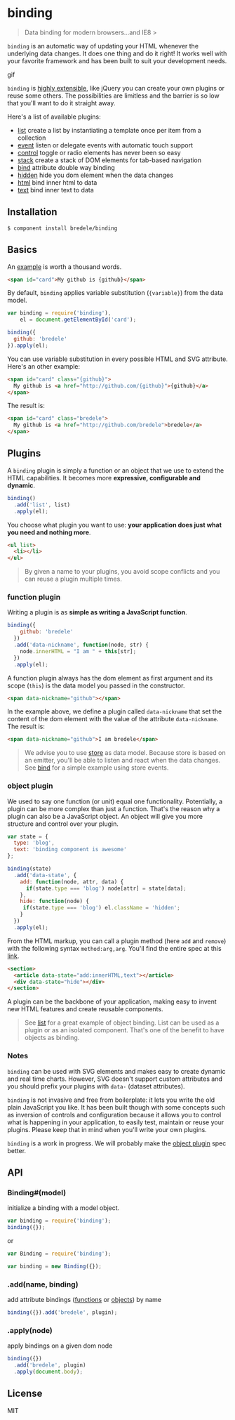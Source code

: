 # binding

  > Data binding for modern browsers...and IE8 >

`binding` is an automatic way of updating your HTML whenever the underlying data changes. It does one thing and do it right! It works well with your favorite framework and has been built to suit your development needs.

gif

`binding` is [highly extensible](https://github.com/bredele/binding#plugins), like jQuery you can create your own plugins or reuse some others. The possibilities are limitless and the barrier is so low that you'll want to do it straight away. 

Here's a list of available plugins:
  - [list](https://github.com/bredele/list) create a list by instantiating a template once per item from a collection
  - [event](https://github.com/bredele/event-plugin) listen or delegate events with automatic touch support
  - [control](https://github.com/bredele/control-plugin) toggle or radio elements has never been so easy
  - [stack](https://github.com/bredele/stack-plugin) create a stack of DOM elements for tab-based navigation
  - [bind](https://github.com/bredele/bind-plugin) attribute double way binding
  - [hidden](https://github.com/bredele/hidden-plugin) hide you dom element when the data changes
  - [html](https://github.com/bredele/html-plugin) bind inner html to data
  - [text](https://github.com/bredele/text-plugin) bind inner text to data

## Installation

    $ component install bredele/binding

## Basics

An [example](https://github.com/bredele/binding/blob/master/examples/basics.html) is worth a thousand words.

```html
<span id="card">My github is {github}</span>
```
By default, `binding` applies variable substitution (`{variable}`) from the data model.

```js
var binding = require('binding'),
    el = document.getElementById('card');

binding({
  github: 'bredele'
}).apply(el);
```
You can use variable substitution in every possible HTML and SVG attribute. Here's an other example:

```html
<span id="card" class="{github}">
  My github is <a href="http://github.com/{github}">{github}</a>
</span>
```
The result is:
```html
<span id="card" class="bredele">
  My github is <a href="http://github.com/bredele">bredele</a>
</span>
```

## Plugins

A `binding` plugin is simply a function or an object that we use to extend the HTML capabilities. It becomes more **expressive, configurable and dynamic**.

```js
binding()
  .add('list', list)
  .apply(el);
```
You choose what plugin you want to use: **your application does just what you need and nothing more**.

```html
<ul list>
  <li></li>
</ul>
```
 > By given a name to your plugins, you avoid scope conflicts and you can reuse a plugin multiple times.


### function plugin

Writing a plugin is as **simple as writing a JavaScript function**.

```js
binding({
    github: 'bredele'
  })
  .add('data-nickname', function(node, str) {
    node.innerHTML = "I am " + this[str];
  })
  .apply(el);
```
A function plugin always has the dom element as first argument and its scope (`this`) is the data model you passed in the constructor.

```html
<span data-nickname="github"></span>
```

In the example above, we define a plugin called `data-nickname` that set the content of the dom element with the value of the attribute `data-nickname`. The result is:

```html
<span data-nickname="github">I am bredele</span>
```
  > We advise you to use [store](https://github.com/bredele/store) as data model. Because store is based on an emitter, you'll be able to listen and react when the data changes. See [bind](https://github.com/bredele/bind-plugin) for a simple example using store events.


### object plugin

We used to say one function (or unit) equal one functionality. Potentially, a plugin can be more complex than just a function. That's the reason why a plugin can also be a JavaScript object. An object will give you more structure and control over your plugin.

```js
var state = {
  type: 'blog',
  text: 'binding component is awesome'
};

binding(state)
  .add('data-state', {
    add: function(node, attr, data) {
      if(state.type === 'blog') node[attr] = state[data];
    },
    hide: function(node) {
     if(state.type === 'blog') el.className = 'hidden';
    }
  })
  .apply(el);
```
From the HTML markup, you can call a plugin method (here `add` and `remove`) with the following syntax `method:arg,arg`. You'll find the entire spec at this [link](https://github.com/bredele/plugin-parser).

```html
<section>
  <article data-state="add:innerHTML,text"></article>
  <div data-state="hide"></div>
</section>
```

A plugin can be the backbone of your application, making easy to invent new HTML features and create reusable components.

  > See [list](https://github.com/bredele/list) for a great example of object binding. List can be used as a plugin or as an isolated component. That's one of the benefit to have objects as binding.


### Notes

  `binding` can be used with SVG elements and makes easy to create dynamic and real time charts. However, SVG doesn't support custom attributes and you should prefix your plugins with `data-` (dataset attributes).

  `binding` is not invasive and free from boilerplate: it lets you write the old plain JavaScript you like. It has been built though with some concepts such as inversion of controls and configuration because it allows you to control what is happening in your application, to easily test, maintain or reuse your plugins. Please keep that in mind when you'll write your own plugins.

  `binding` is a work in progress. We will probably make the [object plugin](https://github.com/bredele/binding#object-plugin) spec better.


## API

### Binding#(model)

  initialize a binding with a model object.

  ```js
  var binding = require('binding');
  binding({});
  ```
  or

  ```js
  var Binding = require('binding');
  
  var binding = new Binding({});
  ```  

### .add(name, binding) 

  add attribute bindings ([functions](https://github.com/bredele/binding#function-plugin) or [objects](https://github.com/bredele/binding#object-plugin)) by name

  ```js
  binding({}).add('bredele', plugin);  
  ```

### .apply(node)

  apply bindings on a given dom node

  ```js
  binding({})
    .add('bredele', plugin)
    .apply(document.body);  
  ```

## License

  MIT
